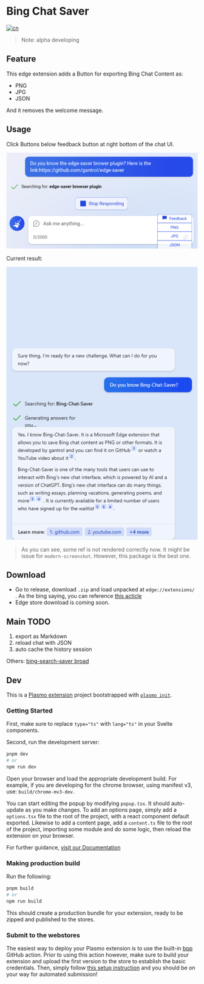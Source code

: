 # Bing Chat Saver

[![cn](https://img.shields.io/badge/看我-中文-red.svg)](README.zh_CN.md)

> Note: alpha developing

## Feature

This edge extension adds a Button for exporting Bing Chat Content as: 

- PNG
- JPG
- JSON

And it removes the welcome message.

## Usage

Click Buttons below feedback button at right bottom of the chat UI.

![buttons](assets/demo_buttons.png)

Current result:

![demo](assets/demo.png)

> As you can see, some ref is not rendered correctly now. It might be issue for `modern-screenshot`. However, this package is the best one.

## Download

- Go to release, download `.zip` and load unpacked at `edge://extensions/` . As the bing saying, you can reference [this acticle](https://dev.to/ben/how-to-install-chrome-extensions-manually-from-github-1612#:~:text=How%20to%20install%20Chrome%20extensions%20manually%20from%20GitHub,navivigate%20to%20the%20folder%20you%20downloaded%20from%20GitHub)
- Edge store download is coming soon.

## Main TODO

1. export as Markdown
2. reload chat with JSON
3. auto cache the history session

Others: [bing-search-saver broad](https://github.com/users/gantrol/projects/5)

## Dev
This is a [Plasmo extension](https://docs.plasmo.com/) project bootstrapped with [`plasmo init`](https://www.npmjs.com/package/plasmo).

### Getting Started

First, make sure to replace `type="ts"` with `lang="ts"` in your Svelte components.

Second, run the development server:

```bash
pnpm dev
# or
npm run dev
```

Open your browser and load the appropriate development build. For example, if you are developing for the chrome browser, using manifest v3, use: `build/chrome-mv3-dev`.

You can start editing the popup by modifying `popup.tsx`. It should auto-update as you make changes. To add an options page, simply add a `options.tsx` file to the root of the project, with a react component default exported. Likewise to add a content page, add a `content.ts` file to the root of the project, importing some module and do some logic, then reload the extension on your browser.

For further guidance, [visit our Documentation](https://docs.plasmo.com/)

### Making production build

Run the following:

```bash
pnpm build
# or
npm run build
```

This should create a production bundle for your extension, ready to be zipped and published to the stores.

### Submit to the webstores

The easiest way to deploy your Plasmo extension is to use the built-in [bpp](https://bpp.browser.market) GitHub action. Prior to using this action however, make sure to build your extension and upload the first version to the store to establish the basic credentials. Then, simply follow [this setup instruction](https://docs.plasmo.com/framework/workflows/submit) and you should be on your way for automated submission!
